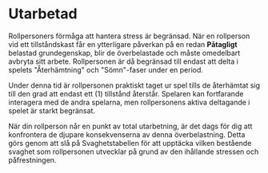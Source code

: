 # Utarbetad

Rollpersoners förmåga att hantera stress är begränsad. När en rollperson vid ett tillståndskast får en ytterligare påverkan på en redan **Påtagligt** belastad grundegenskap, blir de överbelastade och måste omedelbart avbryta sitt arbete. Rollpersonen är då begränsad till endast att delta i spelets "Återhämtning" och "Sömn"-faser under en period.

Under denna tid är rollpersonen praktiskt taget ur spel tills de återhämtat sig till den grad att endast ett (1) tillstånd återstår. Spelaren kan fortfarande interagera med de andra spelarna, men rollpersonens aktiva deltagande i spelet är starkt begränsat.

När din rollperson når en punkt av total utarbetning, är det dags för dig att konfrontera de djupare konsekvenserna av denna överbelastning. Detta görs genom att slå på Svaghetstabellen för att upptäcka vilken bestående svaghet som rollpersonen utvecklar på grund av den ihållande stressen och påfrestningen.

